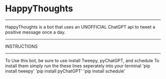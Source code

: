 # HappyThoughts
_______________________________________
HappyThoughts is a bot that uses an UNOFFICIAL ChatGPT api to tweet a positive message once a day.
_______________________________________
INSTRUCTIONS
_______________________________________

To Use this bot, be sure to use install Tweepy, pyChatGPT, and schedule
To install them simply run the these lines seperately into your terminal
'pip install tweepy'
'pip install pyChatGPT'
'pip install schedule'